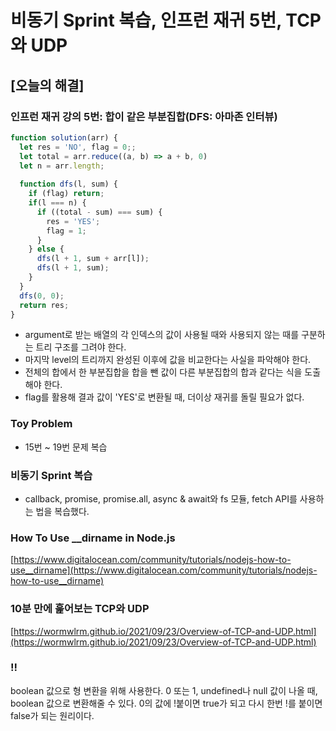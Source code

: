 # 비동기 Sprint 복습, 인프런 재귀 5번, TCP와 UDP

## [오늘의 해결]

### 인프런 재귀 강의 5번: 합이 같은 부분집합(DFS: 아마존 인터뷰)

```jsx
function solution(arr) {
  let res = 'NO', flag = 0;;
  let total = arr.reduce((a, b) => a + b, 0)
  let n = arr.length;
  
  function dfs(l, sum) {
    if (flag) return;
    if(l === n) {
      if ((total - sum) === sum) {
        res = 'YES';
        flag = 1;
      }
    } else {
      dfs(l + 1, sum + arr[l]);
      dfs(l + 1, sum);
    }
  }
  dfs(0, 0);
  return res;
}
```

- argument로 받는 배열의 각 인덱스의 값이 사용될 때와 사용되지 않는 때를 구분하는 트리 구조를 그려야 한다.
- 마지막 level의 트리까지 완성된 이후에 값을 비교한다는 사실을 파악해야 한다.
- 전체의 합에서 한 부분집합을 합을 뺀 값이 다른 부분집합의 합과 같다는 식을 도출해야 한다.
- flag를 활용해 결과 값이 'YES'로 변환될 때, 더이상 재귀를 돌릴 필요가 없다.

### Toy Problem

- 15번 ~ 19번 문제 복습

### 비동기 Sprint 복습

- callback, promise, promise.all, async & await와 fs 모듈, fetch API를 사용하는 법을 복습했다.

### How To Use __dirname in Node.js

[https://www.digitalocean.com/community/tutorials/nodejs-how-to-use__dirname](https://www.digitalocean.com/community/tutorials/nodejs-how-to-use__dirname)

### 10분 만에 훑어보는 TCP와 UDP

[https://wormwlrm.github.io/2021/09/23/Overview-of-TCP-and-UDP.html](https://wormwlrm.github.io/2021/09/23/Overview-of-TCP-and-UDP.html)

### !!

boolean 값으로 형 변환을 위해 사용한다. 0 또는 1, undefined나 null 값이 나올 때, boolean 값으로 변환해줄 수 있다. 0의 값에 !붙이면 true가 되고 다시 한번 !를 붙이면 false가 되는 원리이다.
